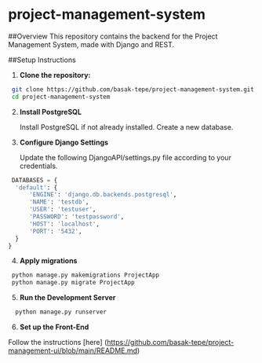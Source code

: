 # project-management-system


##Overview
This repository contains the backend for the Project Management System, made with Django and REST.

##Setup Instructions

1. **Clone the repository:**
  ```bash
   git clone https://github.com/basak-tepe/project-management-system.git
   cd project-management-system
  ```

2. **Install PostgreSQL**

   Install PostgreSQL if not already installed. Create a new database.

3. **Configure Django Settings**

   Update the following DjangoAPI/settings.py file according to your credentials.

  ```python
   DATABASES = {
    'default': {
        'ENGINE': 'django.db.backends.postgresql',
        'NAME': 'testdb',
        'USER': 'testuser',
        'PASSWORD': 'testpassword',
        'HOST': 'localhost',
        'PORT': '5432',
    }
  }
 ```

4. **Apply migrations**
  ```bash
   python manage.py makemigrations ProjectApp
   python manage.py migrate ProjectApp
  ```

5. **Run the Development Server**
   
  ```bash
    python manage.py runserver
  ```

6. **Set up the Front-End**
   
  Follow the instructions [here] (https://github.com/basak-tepe/project-management-ui/blob/main/README.md)
   
